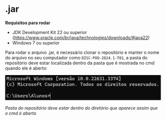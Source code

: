 
# .jar

**Requisitos para rodar**
- JDK Development Kit 22 ou superior (https://www.oracle.com/br/java/technologies/downloads/#java22)
- Windows 7 ou superior

Para rodar o arquivo .jar, é necessário clonar o repositório e manter o nome do arquivo no seu computador como `DISC-POO-2024.1-T01`, a pasta do repositório deve estar localizada dentro da pasta que é mostrada no cmd quando ele é aberto:

<img alt="cmd" src="imgs/cmd.png">

*Pasta do repositório deve estar dentro do diretório que aparece assim que o cmd é aberto*
